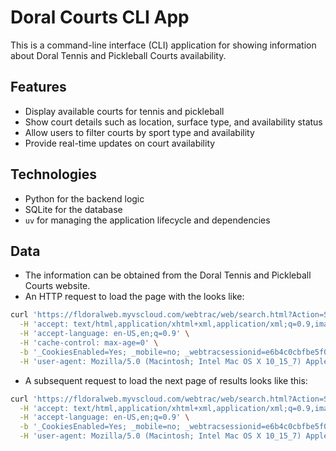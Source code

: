 # Doral Courts CLI App

This is a command-line interface (CLI) application for showing information about Doral Tennis and Pickleball Courts availability.

## Features

- Display available courts for tennis and pickleball
- Show court details such as location, surface type, and availability status
- Allow users to filter courts by sport type and availability
- Provide real-time updates on court availability

## Technologies

- Python for the backend logic
- SQLite for the database
- `uv` for managing the application lifecycle and dependencies

## Data

- The information can be obtained from the Doral Tennis and Pickleball Courts website.
- An HTTP request to load the page with the looks like:

```bash
curl 'https://fldoralweb.myvscloud.com/webtrac/web/search.html?Action=Start&SubAction=&_csrf_token=bd6C086V0M1K2M38143J274U4Q4X5C531O6W606P6T0H5R515U6K0Y613P4C571I065R5B531T074S5O4F0C5B52473Y1E5R6950591I09656S6U6I005J5P5G0C5P4R5F&date=07%2F12%2F2025&begintime=08%3A00+am&type=Pickleball+Court&type=Tennis+Court&subtype=&category=&features=&keyword=&keywordoption=Match+One&blockstodisplay=24&frheadcount=0&primarycode=&features1=&features2=&features3=&features4=&features5=&features6=&features7=&features8=&display=Detail&search=yes&page=1&module=fr&multiselectlist_value=&frwebsearch_buttonsearch=yes' \
  -H 'accept: text/html,application/xhtml+xml,application/xml;q=0.9,image/avif,image/webp,image/apng,*/*;q=0.8,application/signed-exchange;v=b3;q=0.7' \
  -H 'accept-language: en-US,en;q=0.9' \
  -H 'cache-control: max-age=0' \
  -b '_CookiesEnabled=Yes; _mobile=no; _webtracsessionid=e6b4c0cbfbe5f0b0ffe7a15c78f56355648d0dc077c0e984a5542c054bae8d344df34b2a04adbe59b6c1bcc4b6c22b0248b5aed22223d5b3b8f315086f779920; __cf_bm=HvTCvRId1MPeSf6ZPqtrThnoGNt1ofyyWSw9_rKLdlQ-1752274951-1.0.1.1-P7mTGeiUUN6pYtY2tJfI_FGWR_luOWMDB61gSxMEmcb_fkgBc3g4UK5JNywMRH1qq1NbwflhcvxyYpajLdiY69uer1WHnTynq2_JWoyNREQ' \
  -H 'user-agent: Mozilla/5.0 (Macintosh; Intel Mac OS X 10_15_7) AppleWebKit/537.36 (KHTML, like Gecko) Chrome/138.0.0.0 Safari/537.36'
```

- A subsequent request to load the next page of results looks like this:

```bash
curl 'https://fldoralweb.myvscloud.com/webtrac/web/search.html?Action=Start&SubAction=&_csrf_token=cD6L6X6V0A6R4424214T2J3M5P4U585L085L4G6T6C710B3L6U56034R4V5B4Z0M5Q4M6D6K1E5E6A476K1L5S3O6R6I6Z4T606H4X0F6Y4K5P5I0G5X4J4D521G5M585B&date=07%2F12%2F2025&begintime=08%3A00+am&type=Pickleball+Court&type=Tennis+Court&subtype=&category=&features=&keyword=&keywordoption=Match+One&blockstodisplay=24&frheadcount=0&primarycode=&features1=&features2=&features3=&features4=&features5=&features6=&features7=&features8=&display=Detail&search=yes&page=2&module=fr&multiselectlist_value=' \
  -H 'accept: text/html,application/xhtml+xml,application/xml;q=0.9,image/avif,image/webp,image/apng,*/*;q=0.8,application/signed-exchange;v=b3;q=0.7' \
  -H 'accept-language: en-US,en;q=0.9' \
  -b '_CookiesEnabled=Yes; _mobile=no; _webtracsessionid=e6b4c0cbfbe5f0b0ffe7a15c78f56355648d0dc077c0e984a5542c054bae8d344df34b2a04adbe59b6c1bcc4b6c22b0248b5aed22223d5b3b8f315086f779920; __cf_bm=HvTCvRId1MPeSf6ZPqtrThnoGNt1ofyyWSw9_rKLdlQ-1752274951-1.0.1.1-P7mTGeiUUN6pYtY2tJfI_FGWR_luOWMDB61gSxMEmcb_fkgBc3g4UK5JNywMRH1qq1NbwflhcvxyYpajLdiY69uer1WHnTynq2_JWoyNREQ' \
  -H 'user-agent: Mozilla/5.0 (Macintosh; Intel Mac OS X 10_15_7) AppleWebKit/537.36 (KHTML, like Gecko) Chrome/138.0.0.0 Safari/537.36'
```
